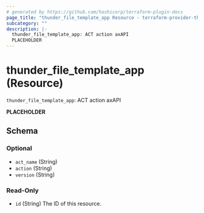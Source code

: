 ```yaml
---
# generated by https://github.com/hashicorp/terraform-plugin-docs
page_title: "thunder_file_template_app Resource - terraform-provider-thunder"
subcategory: ""
description: |-
  thunder_file_template_app: ACT action axAPI
  PLACEHOLDER
---
```


# thunder_file_template_app (Resource)

`thunder_file_template_app`: ACT action axAPI

__PLACEHOLDER__



<!-- schema generated by tfplugindocs -->
## Schema

### Optional

- `act_name` (String)
- `action` (String)
- `version` (String)

### Read-Only

- `id` (String) The ID of this resource.


